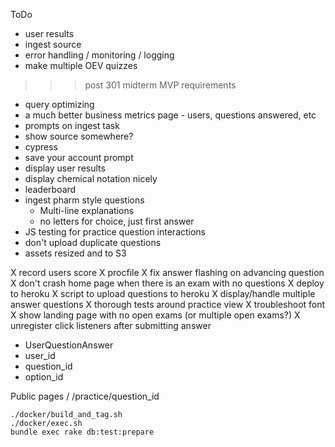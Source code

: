 ToDo

* user results
* ingest source
* error handling / monitoring / logging
* make multiple OEV quizzes

>>> post 301 midterm MVP requirements

* query optimizing
* a much better business metrics page - users, questions answered, etc
* prompts on ingest task
* show source somewhere?
* cypress
* save your account prompt
* display user results
* display chemical notation nicely
* leaderboard
* ingest pharm style questions
  * Multi-line explanations
  * no letters for choice, just first answer
* JS testing for practice question interactions
* don't upload duplicate questions
* assets resized and to S3

X record users score
X procfile
X fix answer flashing on advancing question
X don't crash home page when there is an exam with no questions
X deploy to heroku
X script to upload questions to heroku
X display/handle multiple answer questions
X thorough tests around practice view
X troubleshoot font
X show landing page with no open exams (or multiple open exams?)
X unregister click listeners after submitting answer

* UserQuestionAnswer
 * user_id
 * question_id
 * option_id
 

Public pages
/
/practice/question_id

```
./docker/build_and_tag.sh
./docker/exec.sh
bundle exec rake db:test:prepare
```


